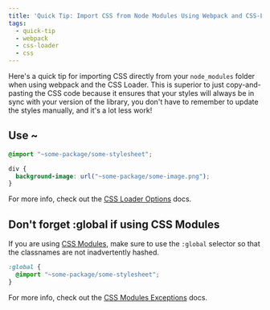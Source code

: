 ```yaml
---
title: 'Quick Tip: Import CSS from Node Modules Using Webpack and CSS-Loader'
tags:
  - quick-tip
  - webpack
  - css-loader
  - css
---
```


Here's a quick tip for importing CSS directly from your `node_modules` folder when using webpack and the CSS Loader. This is superior to just copy-and-pasting the CSS code because it ensures that your styles will always be in sync with your version of the library, you don't have to remember to update the styles manually, and it's a lot less work!

## Use ~
```css
@import "~some-package/some-stylesheet";

div {
  background-image: url("~some-package/some-image.png");
}
```
For more info, check out the [CSS Loader Options][css-loader] docs.

## Don't forget :global if using CSS Modules
If you are using [CSS Modules](), make sure to use the `:global` selector so that the classnames are not inadvertently hashed.

```css
:global {
  @import "~some-package/some-stylesheet";
}
```

For more info, check out the [CSS Modules Exceptions][css-modules] docs.


[css-loader]: https://github.com/webpack-contrib/css-loader#options
[css-modules]: https://github.com/css-modules/css-modules#exceptions
